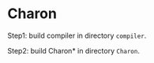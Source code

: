 # Charon

Step1: build compiler in directory `compiler`.

Step2: build Charon\* in directory `Charon`.
